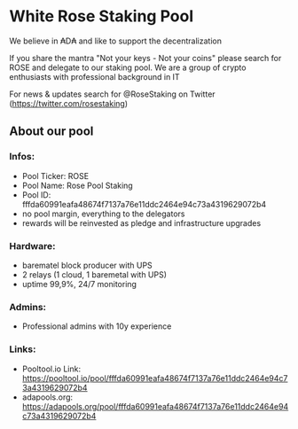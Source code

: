# White Rose Staking Pool

We believe in ₳D₳ and like to support the decentralization

If you share the mantra "Not your keys - Not your coins" please search for ROSE and delegate to our staking pool.
We are a group of crypto enthusiasts with professional background in IT

For news & updates search for @RoseStaking on Twitter (https://twitter.com/rosestaking)

## About our pool

### Infos:
- Pool Ticker: ROSE
- Pool Name: Rose Pool Staking
- Pool ID: fffda60991eafa48674f7137a76e11ddc2464e94c73a4319629072b4
- no pool margin, everything to the delegators
- rewards will be reinvested as pledge and infrastructure upgrades

### Hardware:
- barematel block producer with UPS
- 2 relays (1 cloud, 1 baremetal with UPS)
- uptime 99,9%, 24/7 monitoring

### Admins:
- Professional admins with 10y experience

### Links:
- Pooltool.io Link: https://pooltool.io/pool/fffda60991eafa48674f7137a76e11ddc2464e94c73a4319629072b4
- adapools.org: https://adapools.org/pool/fffda60991eafa48674f7137a76e11ddc2464e94c73a4319629072b4
